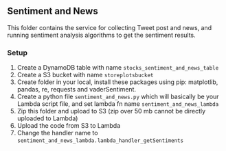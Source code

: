 ## Sentiment and News
This folder contains the service for collecting Tweet post and news, and running sentiment analysis algorithms to get the sentiment results.


### Setup
1. Create a DynamoDB table with name `stocks_sentiment_and_news_table`
2. Create a S3 bucket with name `storeplotsbucket`
3. Create folder in your local, install these packages using pip: matplotlib, pandas, re, requests and vaderSentiment.
4. Create a python file `sentiment_and_news.py` which will basically be your Lambda script file, and set lambda fn name `sentiment_and_news_lambda`
5. Zip this folder and upload to S3 (zip over 50 mb cannot be directly uploaded to Lambda)
6. Upload the code from S3 to Lambda
7. Change the handler name to `sentiment_and_news_lambda.lambda_handler_getSentiments`
